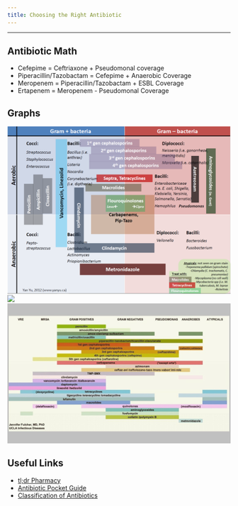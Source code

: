 ```yaml
---
title: Choosing the Right Antibiotic
---
```

---
## Antibiotic Math
- Cefepime = Ceftriaxone + Pseudomonal coverage
- Piperacillin/Tazobactam = Cefepime + Anaerobic Coverage
- Meropenem = Piperacillin/Tazobactam + ESBL Coverage
- Ertapenem = Meropenem - Pseudomonal Coverage

## Graphs

![](/img/Antibiotic%20Coverage%20Graph%201.png)
![](/img/Coverage%20Graph%201.png)
![](/img/antibiotic%20coverage%20graph%202.jpg)

## Useful Links

- [tl;dr Pharmacy](/pdfs/tldr_antibiotics_cheatsheet.pdf)
- [Antibiotic Pocket Guide](/pdfs/Antibiotic%20Pocket%20Guide.pdf)
- [Classification of Antibiotics](/img/Classification%20of%20Antibiotics.png)